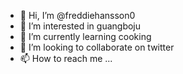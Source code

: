 - 👋 Hi, I’m @freddiehansson0
- 👀 I’m interested in guangboju
- 🌱 I’m currently learning cooking
- 💞️ I’m looking to collaborate on twitter
- 📫 How to reach me ...

<!---
freddiehansson0/freddiehansson0 is a ✨ special ✨ repository because its `README.md` (this file) appears on your GitHub profile.
You can click the Preview link to take a look at your changes.
--->
